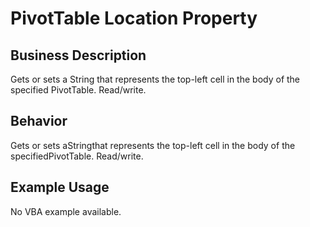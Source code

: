 # PivotTable Location Property

## Business Description
Gets or sets a String that represents the top-left cell in the body of the specified PivotTable. Read/write.

## Behavior
Gets or sets aStringthat represents the top-left cell in the body of the specifiedPivotTable. Read/write.

## Example Usage
No VBA example available.